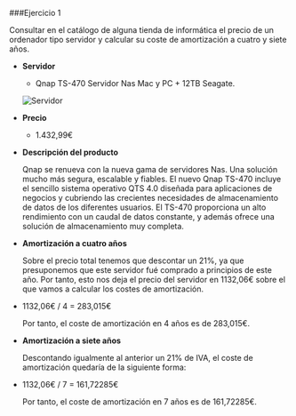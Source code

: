 ###Ejercicio 1

Consultar en el catálogo de alguna tienda de informática el precio de un ordenador tipo servidor y calcular su coste de amortización a cuatro y siete años.

* **Servidor**

	* Qnap TS-470 Servidor Nas Mac y PC + 12TB Seagate.

  ![Servidor](http://static.scan.co.uk/images/products/2255847-c.jpg)

* **Precio**

	* 1.432,99€

* **Descripción del producto**

	Qnap se renueva con la nueva gama de servidores Nas. Una solución mucho más segura, escalable y fiables. El nuevo Qnap TS-470 		incluye el sencillo sistema operativo QTS 4.0 diseñada para aplicaciones de negocios y cubriendo las crecientes necesidades de 		almacenamiento de datos de los diferentes usuarios.
	El TS-470 proporciona un alto rendimiento con un caudal de datos constante, y además ofrece una solución de almacenamiento muy 		completa.

* **Amortización a cuatro años**

	Sobre el precio total tenemos que descontar un 21%, ya que presuponemos que este servidor fué comprado a principios de este año.
	Por tanto, esto nos deja el precio del servidor en 1132,06€ sobre el que vamos a calcular los costes de amortización.

* 1132,06€ / 4 = 283,015€

	Por tanto, el coste de amortización en 4 años es de 283,015€.
	

* **Amortización a siete años**

	Descontando igualmente al anterior un 21% de IVA, el coste de amortización quedaría de la siguiente forma:

* 1132,06€ / 7 = 161,72285€ 

	Por tanto, el coste de amortización en 7 años es de 161,72285€. 
	
